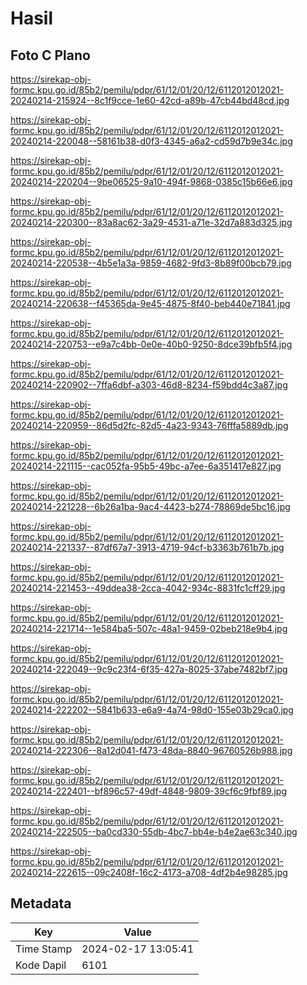 # Hasil

## Foto C Plano

https://sirekap-obj-formc.kpu.go.id/85b2/pemilu/pdpr/61/12/01/20/12/6112012012021-20240214-215924--8c1f9cce-1e60-42cd-a89b-47cb44bd48cd.jpg

https://sirekap-obj-formc.kpu.go.id/85b2/pemilu/pdpr/61/12/01/20/12/6112012012021-20240214-220048--58161b38-d0f3-4345-a6a2-cd59d7b9e34c.jpg

https://sirekap-obj-formc.kpu.go.id/85b2/pemilu/pdpr/61/12/01/20/12/6112012012021-20240214-220204--9be06525-9a10-494f-9868-0385c15b66e6.jpg

https://sirekap-obj-formc.kpu.go.id/85b2/pemilu/pdpr/61/12/01/20/12/6112012012021-20240214-220300--83a8ac62-3a29-4531-a71e-32d7a883d325.jpg

https://sirekap-obj-formc.kpu.go.id/85b2/pemilu/pdpr/61/12/01/20/12/6112012012021-20240214-220538--4b5e1a3a-9859-4682-9fd3-8b89f00bcb79.jpg

https://sirekap-obj-formc.kpu.go.id/85b2/pemilu/pdpr/61/12/01/20/12/6112012012021-20240214-220638--f45365da-9e45-4875-8f40-beb440e71841.jpg

https://sirekap-obj-formc.kpu.go.id/85b2/pemilu/pdpr/61/12/01/20/12/6112012012021-20240214-220753--e9a7c4bb-0e0e-40b0-9250-8dce39bfb5f4.jpg

https://sirekap-obj-formc.kpu.go.id/85b2/pemilu/pdpr/61/12/01/20/12/6112012012021-20240214-220902--7ffa6dbf-a303-46d8-8234-f59bdd4c3a87.jpg

https://sirekap-obj-formc.kpu.go.id/85b2/pemilu/pdpr/61/12/01/20/12/6112012012021-20240214-220959--86d5d2fc-82d5-4a23-9343-76fffa5889db.jpg

https://sirekap-obj-formc.kpu.go.id/85b2/pemilu/pdpr/61/12/01/20/12/6112012012021-20240214-221115--cac052fa-95b5-49bc-a7ee-6a351417e827.jpg

https://sirekap-obj-formc.kpu.go.id/85b2/pemilu/pdpr/61/12/01/20/12/6112012012021-20240214-221228--6b26a1ba-9ac4-4423-b274-78869de5bc16.jpg

https://sirekap-obj-formc.kpu.go.id/85b2/pemilu/pdpr/61/12/01/20/12/6112012012021-20240214-221337--87df67a7-3913-4719-94cf-b3363b761b7b.jpg

https://sirekap-obj-formc.kpu.go.id/85b2/pemilu/pdpr/61/12/01/20/12/6112012012021-20240214-221453--49ddea38-2cca-4042-934c-8831fc1cff29.jpg

https://sirekap-obj-formc.kpu.go.id/85b2/pemilu/pdpr/61/12/01/20/12/6112012012021-20240214-221714--1e584ba5-507c-48a1-9459-02beb218e9b4.jpg

https://sirekap-obj-formc.kpu.go.id/85b2/pemilu/pdpr/61/12/01/20/12/6112012012021-20240214-222049--9c9c23f4-6f35-427a-8025-37abe7482bf7.jpg

https://sirekap-obj-formc.kpu.go.id/85b2/pemilu/pdpr/61/12/01/20/12/6112012012021-20240214-222202--5841b633-e6a9-4a74-98d0-155e03b29ca0.jpg

https://sirekap-obj-formc.kpu.go.id/85b2/pemilu/pdpr/61/12/01/20/12/6112012012021-20240214-222306--8a12d041-f473-48da-8840-96760526b988.jpg

https://sirekap-obj-formc.kpu.go.id/85b2/pemilu/pdpr/61/12/01/20/12/6112012012021-20240214-222401--bf896c57-49df-4848-9809-39cf6c9fbf89.jpg

https://sirekap-obj-formc.kpu.go.id/85b2/pemilu/pdpr/61/12/01/20/12/6112012012021-20240214-222505--ba0cd330-55db-4bc7-bb4e-b4e2ae63c340.jpg

https://sirekap-obj-formc.kpu.go.id/85b2/pemilu/pdpr/61/12/01/20/12/6112012012021-20240214-222615--09c2408f-16c2-4173-a708-4df2b4e98285.jpg


## Metadata

| Key        | Value               |
| ---------- | ------------------- |
| Time Stamp | 2024-02-17 13:05:41 |
| Kode Dapil | 6101                |



